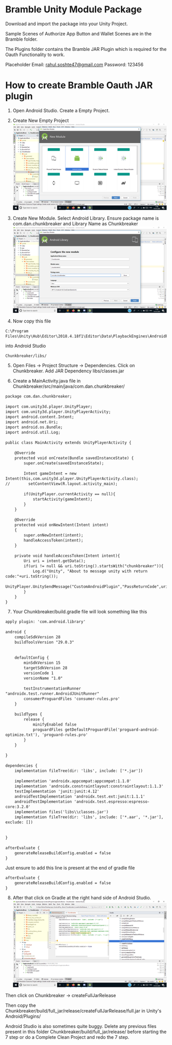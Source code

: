 # Bramble Unity Module Package

Download and import the package into your Unity Project.

Sample Scenes of Authorize App Button and Wallet Scenes are in the Bramble folder.

The Plugins folder contains the Bramble JAR Plugin which is required for the Oauth Functionality to work.

Placeholder Email: rahul.soshte47@gmail.com
Password: 123456

# How to create Bramble Oauth JAR plugin
1. Open Android Studio. Create a Empty Project.

2. Create New Empty Project
![Android Library Module](images/1401.png)

3. Create New Module. Select Android Library. Ensure package name is com.dan.chunkbreaker and Library Name as Chunkbreaker
![Android Library Module](images/1402.png)

4. Now copy this file 
```
C:\Program Files\Unity\Hub\Editor\2018.4.18f1\Editor\Data\PlaybackEngines\AndroidPlayer\Variations\mono\Release\Classes\classes.jar
```
into Android Studio 
```
Chunkbreaker/libs/
```

5. Open Files -> Project Structure -> Dependencies. Click on Chunkbreaker. Add JAR Dependency libs/classes.jar

6. Create a MainActivity.java file in Chunkbreaker/src/main/java/com.dan.chunkbreaker/

```
package com.dan.chunkbreaker;

import com.unity3d.player.UnityPlayer;
import com.unity3d.player.UnityPlayerActivity;
import android.content.Intent;
import android.net.Uri;
import android.os.Bundle;
import android.util.Log;

public class MainActivity extends UnityPlayerActivity {

    @Override
    protected void onCreate(Bundle savedInstanceState) {
        super.onCreate(savedInstanceState);

        Intent gameIntent = new Intent(this,com.unity3d.player.UnityPlayerActivity.class);
//        setContentView(R.layout.activity_main);

        if(UnityPlayer.currentActivity == null){
            startActivity(gameIntent);
        }
    }

    @Override
    protected void onNewIntent(Intent intent)
    {
        super.onNewIntent(intent);
        handleAccessToken(intent);
    }

    private void handleAccessToken(Intent intent){
        Uri uri = intent.getData();
        if(uri != null && uri.toString().startsWith("chunkbreaker")){
            Log.d("Unity", "About to message unity with return code:"+uri.toString());
            UnityPlayer.UnitySendMessage("CustomAndroidPlugin","PassReturnCode",uri.toString());
        }
    }
}
```

7. Your Chunkbreaker/build.gradle file will look something like this 
```
apply plugin: 'com.android.library'

android {
    compileSdkVersion 28
    buildToolsVersion "29.0.3"


    defaultConfig {
        minSdkVersion 15
        targetSdkVersion 28
        versionCode 1
        versionName "1.0"

        testInstrumentationRunner "androidx.test.runner.AndroidJUnitRunner"
        consumerProguardFiles 'consumer-rules.pro'
    }

    buildTypes {
        release {
            minifyEnabled false
            proguardFiles getDefaultProguardFile('proguard-android-optimize.txt'), 'proguard-rules.pro'
        }
    }

}

dependencies {
    implementation fileTree(dir: 'libs', include: ['*.jar'])

    implementation 'androidx.appcompat:appcompat:1.1.0'
    implementation 'androidx.constraintlayout:constraintlayout:1.1.3'
    testImplementation 'junit:junit:4.12'
    androidTestImplementation 'androidx.test.ext:junit:1.1.1'
    androidTestImplementation 'androidx.test.espresso:espresso-core:3.2.0'
    implementation files('libs\\classes.jar')
    implementation fileTree(dir: 'libs', include: ['*.aar', '*.jar'], exclude: [])


}

afterEvaluate {
    generateReleaseBuildConfig.enabled = false
}
```

Just ensure to add this line is present at the end of gradle file
```
afterEvaluate {
    generateReleaseBuildConfig.enabled = false
}
```


8. After that click on Gradle at the right hand side of Android Studio.
![Android Library Module](images/1403.png)


Then click on Chunkbreaker -> createFullJarRelease

Then copy the Chunkbreaker/build/full_jar/release/createFullJarRelease/full.jar in Unity's Android/Plugins/

Android Studio is also sometimes quite buggy. Delete any previous files present in this folder Chunkbreaker/build/full_jar/release/ before starting the 7 step or do a Complete Clean Project and redo the 7 step.